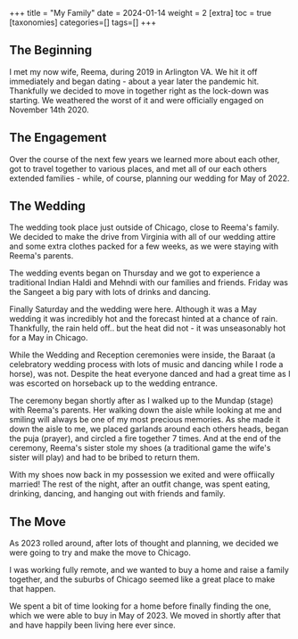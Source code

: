+++
title = "My Family"
date = 2024-01-14
weight = 2
[extra]
toc = true
[taxonomies]
categories=[]
tags=[]
+++

## The Beginning

I met my now wife, Reema, during 2019 in Arlington VA. We hit it off immediately and began dating - about a year later the pandemic hit. Thankfully we decided to move in together right as the lock-down was starting. We weathered the worst of it and were officially engaged on November 14th 2020.

## The Engagement

Over the course of the next few years we learned more about each other, got to travel together to various places, and met all of our each others extended families - while, of course, planning our wedding for May of 2022.

## The Wedding

The wedding took place just outside of Chicago, close to Reema's family. We decided to make the drive from Virginia with all of our wedding attire and some extra clothes packed for a few weeks, as we were staying with Reema's parents.

The wedding events began on Thursday and we got to experience a traditional Indian Haldi and Mehndi with our families and friends. Friday was the Sangeet a big pary with lots of drinks and dancing.

Finally Saturday and the wedding were here. Although it was a May wedding it was incredibly hot and the forecast hinted at a chance of rain. Thankfully, the rain held off.. but the heat did not - it was unseasonably hot for a May in Chicago.

While the Wedding and Reception ceremonies were inside, the Baraat (a celebratory wedding process with lots of music and dancing while I rode a horse), was not. Despite the heat everyone danced and had a great time as I was escorted on horseback up to the wedding entrance.

The ceremony began shortly after as I walked up to the Mundap (stage) with Reema's parents. Her walking down the aisle while looking at me and smiling will always be one of my most precious memories. As she made it down the aisle to me, we placed garlands around each others heads, began the puja (prayer), and circled a fire together 7 times. And at the end of the ceremony, Reema's sister stole my shoes (a traditional game the wife's sister will play) and had to be bribed to return them.

With my shoes now back in my possession we exited and were offiically married! The rest of the night, after an outfit change, was spent eating, drinking, dancing, and hanging out with friends and family.

## The Move

As 2023 rolled around, after lots of thought and planning, we decided we were going to try and make the move to Chicago.

I was working fully remote, and we wanted to buy a home and raise a family together, and the suburbs of Chicago seemed like a great place to make that happen.

We spent a bit of time looking for a home before finally finding the one, which we were able to buy in May of 2023. We moved in shortly after that and have happily been living here ever since.
